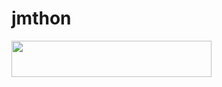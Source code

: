 # jmthon

<p align="left"><a href="https://heroku.com/deploy?template=https://github.com/ml078m/roz"> <img src="https://img.shields.io/badge/Deploy%20To%20Heroku-purple?style=for-the-badge&logo=heroku" width="320" height="58.45"/></a></p>
